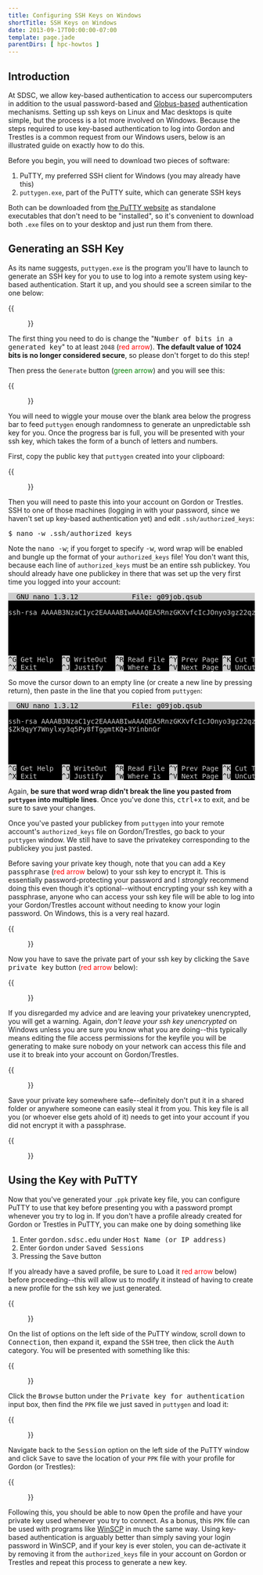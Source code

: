 ```yaml
---
title: Configuring SSH Keys on Windows
shortTitle: SSH Keys on Windows
date: 2013-09-17T00:00:00-07:00
template: page.jade
parentDirs: [ hpc-howtos ]
---
```


## Introduction

At SDSC, we allow key-based authentication to access our supercomputers in
addition to the usual password-based and <a href="http://www.globus.org/toolkit/security/index.html">Globus-based</a> 
authentication mechanisms.  Setting up ssh keys on Linux and Mac desktops is
quite simple, but the process is a lot more involved on Windows.  Because the
steps required to use key-based authentication to log into Gordon and Trestles
is a common request from our Windows users, below is an illustrated guide on 
exactly how to do this.

Before you begin, you will need to download two pieces of software:

1. PuTTY, my preferred SSH client for Windows (you may already have this)
2. <code>puttygen.exe</code>, part of the PuTTY suite, which can generate SSH keys

Both can be downloaded from [the PuTTY website][putty website] as standalone
executables that don't need to be "installed", so it's convenient to download
both <code>.exe</code> files on to your desktop and just run them from there.

## Generating an SSH Key

As its name suggests, <code>puttygen.exe</code> is the program you'll have to
launch to generate an SSH key for you to use to log into a remote system using
key-based authentication.  Start it up, and you should see a screen similar to
the one below:

<div class="shortcode">
{{<figure src="puttygen1.png" link="puttygen1.png" alt="puttygen main screen">}}
</div>

The first thing you need to do is change the "<samp>Number of bits in a 
generated key</samp>" to at least <code>2048</code> (<span style="color:red">red arrow</span>).
**The default value of 1024 bits is no longer considered secure**, so please
don't forget to do this step!

Then press the <code>Generate</code> button (<span style="color:green">green
arrow</span>) and you will see this:


<div class="shortcode">
{{<figure src="puttygen2.png" link="puttygen2.png" alt="puttygen key generation screen">}}
</div>

You will need to wiggle your mouse over the blank area below the progress
bar to feed <code>puttygen</code> enough randomness to generate an unpredictable
ssh key for you.  Once the progress bar is full, you will be presented with
your ssh key, which takes the form of a bunch of letters and numbers.

First, copy the public key that <code>puttygen</code> created into your
clipboard:

<div class="shortcode">
{{<figure src="puttygen3.png" link="puttygen3.png" alt="puttygen copy publickey to clipboard">}}
</div>

Then you will need to paste this into your account on Gordon or Trestles.
SSH to one of those machines (logging in with your password, since we haven't
set up key-based authentication yet) and edit <code>.ssh/authorized_keys</code>:

<pre>
$ <kbd>nano -w .ssh/authorized_keys</kbd>
</pre>

Note the <kbd>nano -w</kbd>; if you forget to specify <kbd>-w</kbd>, word
wrap will be enabled and bungle up the format of your <code>authorized_keys</code>
file!  You don't want this, because each line of <code>authorized_keys</code>
must be an entire ssh publickey.  You should already have one publickey in
there that was set up the very first time you logged into your account:

<pre style="background:black;color:#CCC"><span style="color:black;background:#CCC">  GNU nano 1.3.12             File: g09job.qsub                                 </span>

ssh-rsa AAAAB3NzaC1yc2EAAAABIwAAAQEA5RnzGKXvfcIcJOnyo3gz22qz763WP7jgnD9pndZyaT4$





<span style="color:black;background:#CCC">^G</span> Get Help  <span style="color:black;background:#CCC">^O</span> WriteOut  <span style="color:black;background:#CCC">^R</span> Read File <span style="color:black;background:#CCC">^Y</span> Prev Page <span style="color:black;background:#CCC">^K</span> Cut Text  <span style="color:black;background:#CCC">^C</span> Cur Pos
<span style="color:black;background:#CCC">^X</span> Exit      <span style="color:black;background:#CCC">^J</span> Justify   <span style="color:black;background:#CCC">^W</span> Where Is  <span style="color:black;background:#CCC">^V</span> Next Page <span style="color:black;background:#CCC">^U</span> UnCut Text<span style="color:black;background:#CCC">^T</span> To Spell</pre>

So move the cursor down to an empty line (or create a new line by pressing
return), then paste in the line that you copied from <code>puttygen</code>:

<pre style="background:black;color:#CCC"><span style="color:black;background:#CCC">  GNU nano 1.3.12             File: g09job.qsub                                 </span>

ssh-rsa AAAAB3NzaC1yc2EAAAABIwAAAQEA5RnzGKXvfcIcJOnyo3gz22qz763WP7jgnD9pndZyaT4$
$Zk9qyY7Wnylxy3q5Py8fTggmtKQ+3YinbnGr




<span style="color:black;background:#CCC">^G</span> Get Help  <span style="color:black;background:#CCC">^O</span> WriteOut  <span style="color:black;background:#CCC">^R</span> Read File <span style="color:black;background:#CCC">^Y</span> Prev Page <span style="color:black;background:#CCC">^K</span> Cut Text  <span style="color:black;background:#CCC">^C</span> Cur Pos
<span style="color:black;background:#CCC">^X</span> Exit      <span style="color:black;background:#CCC">^J</span> Justify   <span style="color:black;background:#CCC">^W</span> Where Is  <span style="color:black;background:#CCC">^V</span> Next Page <span style="color:black;background:#CCC">^U</span> UnCut Text<span style="color:black;background:#CCC">^T</span> To Spell</pre>

Again, **be sure that word wrap didn't break the line you pasted from 
<code>puttygen</code> into multiple lines**.  Once you've done this, 
<kbd>ctrl+x</kbd> to exit, and be sure to save your changes.

Once you've pasted your publickey from <code>puttygen</code> into your remote
account's <code>authorized_keys</code> file on Gordon/Trestles, go back to your
<code>puttygen</code> window.  We still have to save the privatekey 
corresponding to the publickey you just pasted.

Before saving your private key though, note that you can add a <samp>Key 
passphrase</samp> (<span style="color:red">red arrow</span> below) to your ssh 
key to encrypt it.  This is essentially password-protecting your password and 
I _strongly_ recommend doing this even though it's optional--without 
encrypting your ssh key with a passphrase, anyone who can access your ssh key 
file will be able to log into your Gordon/Trestles account without needing to 
know your login password.  On Windows, this is a very real hazard.

<div class="shortcode">
{{<figure src="puttygen4.png" link="puttygen4.png" alt="puttygen adding encryption to key">}}
</div>

Now you have to save the private part of your ssh key by clicking the
<samp>Save private key</samp> button (<span style="color:red">red arrow</span> 
below):

<div class="shortcode">
{{<figure src="puttygen5.png" link="puttygen5.png" alt="puttygen save private key">}}
</div>

If you disregarded my advice and are leaving your privatekey unencrypted,
you will get a warning.  Again, _don't leave your ssh key unencrypted_
on Windows unless you are sure you know what you are doing--this typically means
editing the file access permissions for the keyfile you will be generating to
make sure nobody on your network can access this file and use it to break into
your account on Gordon/Trestles.

<div class="shortcode">
{{<figure src="puttygen6.png" link="puttygen6.png" alt="puttygen unencrypted key warning">}}
</div>

Save your private key somewhere safe--definitely don't put it in a shared
folder or anywhere someone can easily steal it from you.  This key file is all
you (or whoever else gets ahold of it) needs to get into your account if you
did not encrypt it with a passphrase.

<div class="shortcode">
{{<figure src="puttygen7.png" link="puttygen7.png" alt="puttygen saving encrypted private key">}}
</div>

## Using the Key with PuTTY

Now that you've generated your <code>.ppk</code> private key file, you can
configure PuTTY to use that key before presenting you with a password prompt
whenever you try to log in.  If you don't have a profile already created for
Gordon or Trestles in PuTTY, you can make one by doing something like

1. Enter <kbd>gordon.sdsc.edu</kbd> under <samp>Host Name (or IP address)</samp>
2. Enter <kbd>Gordon</kbd> under <samp>Saved Sessions</samp>
3. Pressing the <samp>Save</samp> button

If you already have a saved profile, be sure to <samp>Load</samp> it <span
style="color:red">red arrow</span> below) before proceeding--this will allow 
us to modify it instead of having to create a new profile for the ssh key we 
just generated.

<div class="shortcode">
{{<figure src="putty1.png" link="putty1.png" alt="putty load existing profile">}}
</div>

On the list of options on the left side of the PuTTY window, scroll down to
<samp>Connection</samp>, then expand it, expand the <samp>SSH</samp> tree, then
click the <samp>Auth</samp> category.  You will be presented with something like
this:

<div class="shortcode">
{{<figure src="putty2.png" link="putty2.png" alt="putty load private key ppk">}}
</div>

Click the <samp>Browse</samp> button under the <samp>Private key for 
authentication</samp> input box, then find the <code>PPK</code> file we just
saved in <code>puttygen</code> and load it:

<div class="shortcode">
{{<figure src="putty3.png" link="putty3.png" alt="putty find ppk file">}}
</div>

Navigate back to the <samp>Session</samp> option on the left side of the
PuTTY window and click <samp>Save</samp> to save the location of your 
<code>PPK</code> file with your profile for Gordon (or Trestles):

<div class="shortcode">
{{<figure src="putty4.png" link="putty4.png" alt="putty save updated profile with ppk">}}
</div>

Following this, you should be able to now <samp>Open</samp> the profile and
have your private key used whenever you try to connect.  As a bonus, this
<code>PPK</code> file can be used with programs like [WinSCP][winscp website]
in much the same way.  Using key-based authentication is arguably better than
simply saving your login password in WinSCP, and if your key is ever stolen,
you can de-activate it by removing it from the <code>authorized_keys</code>
file in your account on Gordon or Trestles and repeat this process to generate
a new key.

<!-- References -->
[putty website]: http://www.chiark.greenend.org.uk/~sgtatham/putty/download.html
[winscp website]: http://winscp.net/eng/index.php
